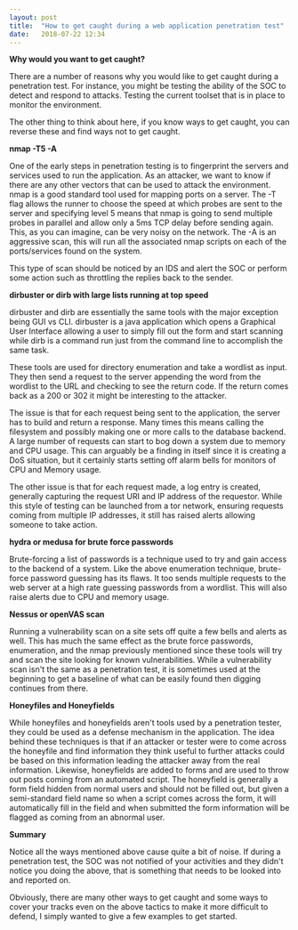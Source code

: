 ```yaml
---
layout: post
title:  "How to get caught during a web application penetration test"
date:   2018-07-22 12:34
---
```


**Why would you want to get caught?**

There are a number of reasons why you would like to get caught during a penetration test. For instance, you might be testing the ability of the SOC to detect and respond to attacks. Testing the current toolset that is in place to monitor the environment.

The other thing to think about here, if you know ways to get caught, you can reverse these and find ways not to get caught.


**nmap -T5 -A**

One of the early steps in penetration testing is to fingerprint the servers and services used to run the application. As an attacker, we want to know if there are any other vectors that can be used to attack the environment. nmap is a good standard tool used for mapping ports on a server. The -T flag allows the runner to choose the speed at which probes are sent to the server and specifying level 5 means that nmap is going to send multiple probes in parallel and allow only a 5ms TCP delay before sending again. This, as you can imagine, can be very noisy on the network. The -A is an aggressive scan, this will run all the associated nmap scripts on each of the ports/services found on the system.

This type of scan should be noticed by an IDS and alert the SOC or perform some action such as throttling the replies back to the sender.

**dirbuster or dirb with large lists running at top speed**

dirbuster and dirb are essentially the same tools with the major exception being GUI vs CLI. dirbuster is a java application which opens a Graphical User Interface allowing a user to simply fill out the form and start scanning while dirb is a command run just from the command line to accomplish the same task.

These tools are used for directory enumeration and take a wordlist as input. They then send a request to the server appending the word from the wordlist to the URL and checking to see the return code. If the return comes back as a 200 or 302 it might be interesting to the attacker.

The issue is that for each request being sent to the application, the server has to build and return a response. Many times this means calling the filesystem and possibly making one or more calls to the database backend. A large number of requests can start to bog down a system due to memory and CPU usage. This can arguably be a finding in itself since it is creating a DoS situation, but it certainly starts setting off alarm bells for monitors of CPU and Memory usage.

The other issue is that for each request made, a log entry is created, generally capturing the request URI and IP address of the requestor. While this style of testing can be launched from a tor network, ensuring requests coming from multiple IP addresses, it still has raised alerts allowing someone to take action.

**hydra or medusa for brute force passwords**

Brute-forcing a list of passwords is a technique used to try and gain access to the backend of a system. Like the above enumeration technique, brute-force password guessing has its flaws. It too sends multiple requests to the web server at a high rate guessing passwords from a wordlist. This will also raise alerts due to CPU and memory usage.

**Nessus or openVAS scan**

Running a vulnerability scan on a site sets off quite a few bells and alerts as well. This has much the same effect as the brute force passwords, enumeration, and the nmap previously mentioned since these tools will try and scan the site looking for known vulnerabilities. While a vulnerability scan isn't the same as a penetration test, it is sometimes used at the beginning to get a baseline of what can be easily found then digging continues from there.

**Honeyfiles and Honeyfields**

While honeyfiles and honeyfields aren't tools used by a penetration tester, they could be used as a defense mechanism in the application. The idea behind these techniques is that if an attacker or tester were to come across the honeyfile and find information they think useful to further attacks could be based on this information leading the attacker away from the real information. Likewise, honeyfields are added to forms and are used to throw out posts coming from an automated script. The honeyfield is generally a form field hidden from normal users and should not be filled out, but given a semi-standard field name so when a script comes across the form, it will automatically fill in the field and when submitted the form information will be flagged as coming from an abnormal user.

**Summary**

Notice all the ways mentioned above cause quite a bit of noise. If during a penetration test, the SOC was not notified of your activities and they didn't notice you doing the above, that is something that needs to be looked into and reported on.

Obviously, there are many other ways to get caught and some ways to cover your tracks even on the above tactics to make it more difficult to defend, I simply wanted to give a few examples to get started.

